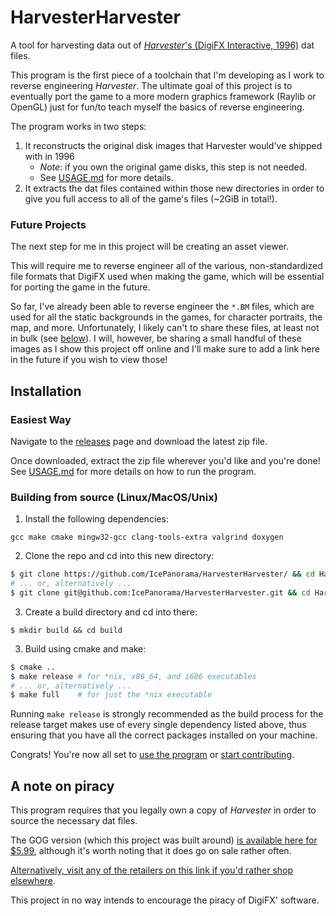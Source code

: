 # HarvesterHarvester
A tool for harvesting data out of [_Harvester_'s (DigiFX Interactive, 1996)](https://en.wikipedia.org/wiki/Harvester_(video_game)) dat files.

This program is the first piece of a toolchain that I'm developing as I work to reverse engineering *Harvester*. The ultimate goal of this project is to eventually port the game to a more modern graphics framework (Raylib or OpenGL) just for fun/to teach myself the basics of reverse engineering. 

The program works in two steps: 
1. It reconstructs the original disk images that Harvester would've shipped with in 1996
   * _Note_: if you own the original game disks, this step is not needed.
   * See [USAGE.md](.github/USAGE.md) for more details.
2. It extracts the dat files contained within those new directories in order to give you full access to all of the game's files (~2GiB in total!).

### Future Projects

The next step for me in this project will be creating an asset viewer.

This will require me to reverse engineer all of the various, non-standardized file formats that DigiFX used when making the game, which will be essential for porting the game in the future.

So far, I've already been able to reverse engineer the `*.BM` files, which are used for all the static backgrounds in the games, for character portraits, the map, and more.  Unfortunately, I likely can't to share these files, at least not in bulk (see [below](#A-note-on-piracy)). I will, however, be sharing a small handful of these images as I show this project off online and I'll make sure to add a link here in the future if you wish to view those! 

## Installation
### Easiest Way
Navigate to the [releases](https://github.com/IcePanorama/HarvesterHarvester/releases) page and download the latest zip file.

Once downloaded, extract the zip file wherever you'd like and you're done! See [USAGE.md](.github/USAGE.md) for more details on how to run the program.

### Building from source (Linux/MacOS/Unix)
1) Install the following dependencies:
```
gcc make cmake mingw32-gcc clang-tools-extra valgrind doxygen
```
2) Clone the repo and cd into this new directory:
```bash
$ git clone https://github.com/IcePanorama/HarvesterHarvester/ && cd HarvesterHarvester
# ... or, alternatively ...
$ git clone git@github.com:IcePanorama/HarvesterHarvester.git && cd HarvesterHarvester
```
3) Create a build directory and cd into there:
```
$ mkdir build && cd build
```
3) Build using cmake and make:
```bash
$ cmake ..
$ make release # for *nix, x86_64, and i686 executables
# ... or, alternatively ...
$ make full    # for just the *nix executable
```
Running `make release` is strongly recommended as the build process for the release target makes use of every single dependency listed above, thus ensuring that you have all the correct packages installed on your machine.

Congrats! You're now all set to [use the program](.github/USAGE.md) or [start contributing](.github/CONTRIBUTING.md).

## A note on piracy

This program requires that you legally own a copy of _Harvester_ in order to source the necessary dat files. 

The GOG version (which this project was built around) [is available here for $5.99](https://www.gog.com/en/game/harvester), although it's worth noting that it does go on sale rather often.

[Alternatively, visit any of the retailers on this link if you'd rather shop elsewhere](https://isthereanydeal.com/game/harvester/info/).

This project in no way intends to encourage the piracy of DigiFX' software.
